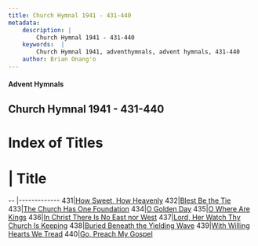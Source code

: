```yaml
---
title: Church Hymnal 1941 - 431-440
metadata:
    description: |
        Church Hymnal 1941 - 431-440
    keywords:  |
        Church Hymnal 1941, adventhymnals, advent hymnals, 431-440
    author: Brian Onang'o
---
```


#### Advent Hymnals
## Church Hymnal 1941 - 431-440

# Index of Titles
# | Title                        
-- |-------------
431|[How Sweet, How Heavenly](/church-hymnal/CH/401-500/431-440/How-Sweet,-How-Heavenly)
432|[Blest Be the Tie](/church-hymnal/CH/401-500/431-440/Blest-Be-the-Tie)
433|[The Church Has One Foundation](/church-hymnal/CH/401-500/431-440/The-Church-Has-One-Foundation)
434|[O Golden Day](/church-hymnal/CH/401-500/431-440/O-Golden-Day)
435|[O Where Are Kings](/church-hymnal/CH/401-500/431-440/O-Where-Are-Kings)
436|[In Christ There Is No East nor West](/church-hymnal/CH/401-500/431-440/In-Christ-There-Is-No-East-nor-West)
437|[Lord, Her Watch Thy Church Is Keeping](/church-hymnal/CH/401-500/431-440/Lord,-Her-Watch-Thy-Church-Is-Keeping)
438|[Buried Beneath the Yielding Wave](/church-hymnal/CH/401-500/431-440/Buried-Beneath-the-Yielding-Wave)
439|[With Willing Hearts We Tread](/church-hymnal/CH/401-500/431-440/With-Willing-Hearts-We-Tread)
440|[Go, Preach My Gospel](/church-hymnal/CH/401-500/431-440/Go,-Preach-My-Gospel)